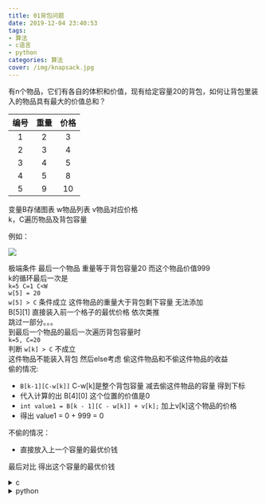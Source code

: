 ```yaml
---
title: 01背包问题
date: 2019-12-04 23:40:53
tags: 
- 算法
- c语言
- python
categories: 算法
cover: /img/knapsack.jpg
---
```


有n个物品，它们有各自的体积和价值，现有给定容量20的背包，如何让背包里装入的物品具有最大的价值总和？  
  
编号|重量|价格  
:--:|:--:|:--:  
1|2|3  
2|3|4  
3|4|5  
4|5|8  
5|9|10  

变量B存储图表 w物品列表 v物品对应价格    
k，C遍历物品及背包容量

例如：    

![](/img/archive_img/knapsack.png)

极端条件 最后一个物品 重量等于背包容量20 而这个物品价值999    
k的循环最后一次是    
`k=5 C=1 C<W`  
`w[5] = 20`  
`w[5] > C` 
条件成立 这件物品的重量大于背包剩下容量 无法添加  
B[5][1] 直接装入前一个格子的最优价格 依次类推  
跳过一部分。。。  
到最后一个物品的最后一次遍历背包容量时  
`k=5, C=20`  
判断 `w[k] > C` 不成立  
这件物品不能装入背包 然后else考虑 偷这件物品和不偷这件物品的收益  
偷的情况:  
* `B[k-1][C-w[k]]` C-w[k]是整个背包容量 减去偷这件物品的容量 得到下标
* 代入计算的出 B[4][0] 这个位置的价值是0
* `int value1 = B[k - 1][C - w[k]] + v[k];` 加上v[k]这个物品的价格
* 得出 value1 = 0 + 999 = 0  

不偷的情况：  
* 直接放入上一个容量的最优价钱 
 
最后对比 得出这个容量的最优价钱

<details>
  <summary> c </summary>  

``` c
# include <stdio.h>
# include <stdlib.h>
# define N 6
# define W 21
 
int B[N][W] = { 0 };
int w[6] = { 0,2,3,4,5,9 };
int v[6] = { 0,3,4,5,8,10 };
 
void knapsack() {
	int k, C;
	for (k = 1; k < N; k++) {
		for (C = 1; C < W; C++) {
			if (w[k] > C) {
				B[k][C] = B[k - 1][C];
			}
			else {
				int value1 = B[k - 1][C - w[k]] + v[k];
				int value2 = B[k - 1][C];
				if (value2 > value1) {
					B[k][C] = value2;
				}
				else {
					B[k][C] = value1;
				}
			}
		}
	}
}
 
int main(void) {
	knapsack();
	printf("%d \n", B[5][20]);
	system("pause");
	return 0;
}  
```  
</details>   
  
  
<details>  
  <summary> python </summary>  
  
``` python  
def func():
    W = 21
    w = [0,2,3,4,5,9]
    v = [0,3,4,5,8,10]
    N = len(w)
    B = [[0 for i in range(W)] for i in range(N)]
    
    for k in range(N):
        for C in range(W):
            if w[k] > C:
                B[k][C] = B[k-1][C]
            else:
                value1 = B[k-1][C-w[k]] + v[k]
                value2 = B[k-1][C]
                B[k][C] = max(value1,value2)
    return B[-1][-1]
```  
  
</details>    
